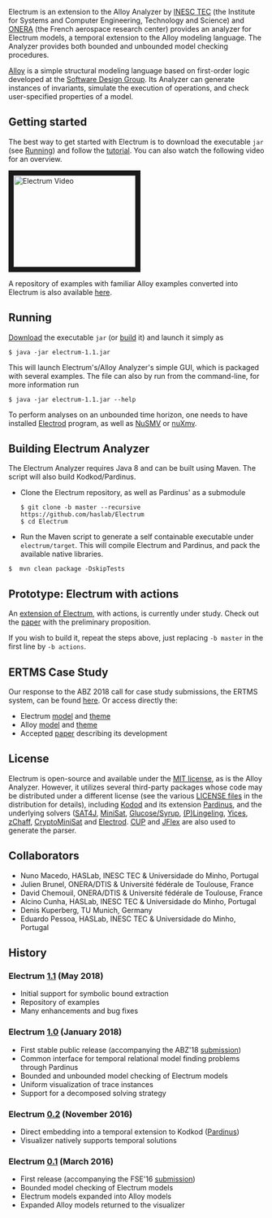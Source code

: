 Electrum is an extension to the Alloy Analyzer by [INESC TEC](https://www.inesctec.pt/en) (the Institute for Systems and Computer Engineering, Technology and Science) and [ONERA](https://www.onera.fr/en) (the French aerospace research center) provides an analyzer for Electrum models, a temporal extension to the Alloy modeling language. The Analyzer provides both bounded and unbounded model checking procedures.

[Alloy](http://alloy.mit.edu/) is a simple structural modeling language based on first-order logic developed at the [Software Design Group](http://sdg.csail.mit.edu/). Its Analyzer can generate instances of invariants, simulate the execution of operations, and check user-specified properties of a model.

## Getting started

The best way to get started with Electrum is to download the executable ``jar`` (see [Running](#running)) and follow the [tutorial](https://github.com/haslab/Electrum/wiki/Tutorial). You can also watch the following video for an overview.

<a href="http://www.youtube.com/watch?feature=player_embedded&v=FbjlpvjgMDA
" target="_blank"><img src="http://img.youtube.com/vi/FbjlpvjgMDA/0.jpg" 
alt="Electrum Video" width="240" height="180" border="10" /></a>

A repository of examples with familiar Alloy examples converted into Electrum is also available [here](https://github.com/haslab/Electrum/tree/master/electrum/src/main/resources/models/examples/electrum).


## Running

[Download](https://github.com/haslab/Electrum/releases/tag/v1.1) the executable ``jar`` (or [build](#building-electrum-analyzer) it) and launch it simply as

`$ java -jar electrum-1.1.jar`

This will launch Electrum's/Alloy Analyzer's simple GUI, which is packaged with several examples. The file can also by run from the command-line, for more information run

`$ java -jar electrum-1.1.jar --help`

To perform analyses on an unbounded time horizon, one needs to have installed [Electrod](https://github.com/grayswandyr/electrod/) program, as well as [NuSMV](http://nusmv.fbk.eu/) or [nuXmv](https://nuxmv.fbk.eu/).

## Building Electrum Analyzer

The Electrum Analyzer requires Java 8 and can be built using Maven. The script will also build Kodkod/Pardinus.

* Clone the Electrum repository, as well as Pardinus' as a submodule 

  `$ git clone -b master --recursive https://github.com/haslab/Electrum`  
  `$ cd Electrum`

* Run the Maven script to generate a self containable executable under `electrum/target`. This will compile Electrum and Pardinus, and pack the available native libraries.

 `$  mvn clean package -DskipTests`

## Prototype: Electrum with actions

An [extension of Electrum](https://github.com/haslab/Electrum/releases/tag/v1.0-actions), with actions, is currently under study. Check out the [paper](https://doi.org/10.1007/978-3-319-91271-4_30) with the preliminary proposition.

If you wish to build it, repeat the steps above, just replacing `-b master` in the first line by `-b actions`.

## ERTMS Case Study
Our response to the ABZ 2018 call for case study submissions, the ERTMS system, can be found [here](https://github.com/haslab/Electrum/wiki/ERTMS). Or access directly the:
* Electrum [model](http://haslab.github.io/Electrum/ertms.ele) and [theme](http://haslab.github.io/Electrum/ertms.thm)
* Alloy [model](http://haslab.github.io/Electrum/ertms.als) and [theme](http://haslab.github.io/Electrum/ertms_als.thm)
* Accepted [paper](http://haslab.github.io/Electrum/ertms.pdf) describing its development

## License

Electrum is open-source and available under the [MIT license](https://github.com/haslab/Electrum/blob/master/electrum/LICENSE), as is the Alloy Analyzer. However, it utilizes several third-party packages whose code may be distributed under a different license (see the various [LICENSE files](https://github.com/haslab/Electrum/tree/master/LICENSES) in the distribution for details), including [Kodod](https://github.com/emina/kodkod) and its extension [Pardinus](https://github.com/haslab/Pardinus), and the underlying solvers ([SAT4J](http://www.sat4j.org), [MiniSat](http://minisat.se), [Glucose/Syrup](http://www.labri.fr/perso/lsimon/glucose/), [(P)Lingeling](http://fmv.jku.at/lingeling/), [Yices](http://yices.csl.sri.com), [zChaff](https://www.princeton.edu/~chaff/zchaff.html), [CryptoMiniSat](https://www.msoos.org/cryptominisat5/) and [Electrod](https://github.com/grayswandyr/electrod/). [CUP](http://www2.cs.tum.edu/projects/cup/) and [JFlex](http://jflex.de/) are also used to generate the parser. 

## Collaborators
- Nuno Macedo, HASLab, INESC TEC & Universidade do Minho, Portugal
- Julien Brunel, ONERA/DTIS & Université fédérale de Toulouse, France
- David Chemouil, ONERA/DTIS & Université fédérale de Toulouse, France
- Alcino Cunha, HASLab, INESC TEC & Universidade do Minho, Portugal
- Denis Kuperberg, TU Munich, Germany
- Eduardo Pessoa, HASLab, INESC TEC & Universidade do Minho, Portugal

## History
### Electrum [1.1](https://github.com/haslab/Electrum/releases/tag/v1.1) (May 2018) 
<!--- ASE18 submission, ABZ18 attendance -->
- Initial support for symbolic bound extraction
- Repository of examples
- Many enhancements and bug fixes

### Electrum [1.0](https://github.com/haslab/Electrum/releases/tag/v1.0) (January 2018) 
<!--- FM18,ABZ18 submissions, AlloyWorkshop attendance -->
- First stable public release (accompanying the ABZ'18 [submission](https://doi.org/10.1007/978-3-319-91271-4_21))
- Common interface for temporal relational model finding problems through Pardinus
- Bounded and unbounded model checking of Electrum models
- Uniform visualization of trace instances
- Support for a decomposed solving strategy

### Electrum [0.2](https://github.com/haslab/Electrum/releases/tag/v0.2) (November 2016) 
<!--- FSE16 attendance -->
- Direct embedding into a temporal extension to Kodkod ([Pardinus](https://github.com/haslab/Pardinus))
- Visualizer natively supports temporal solutions

### Electrum [0.1](https://github.com/haslab/Electrum/releases/tag/v0.1) (March 2016) 
<!--- FSE16 submission -->
- First release (accompanying the FSE'16 [submission](http://dx.doi.org/10.1145/2950290.2950318))
- Bounded model checking of Electrum models
- Electrum models expanded into Alloy models
- Expanded Alloy models returned to the visualizer
